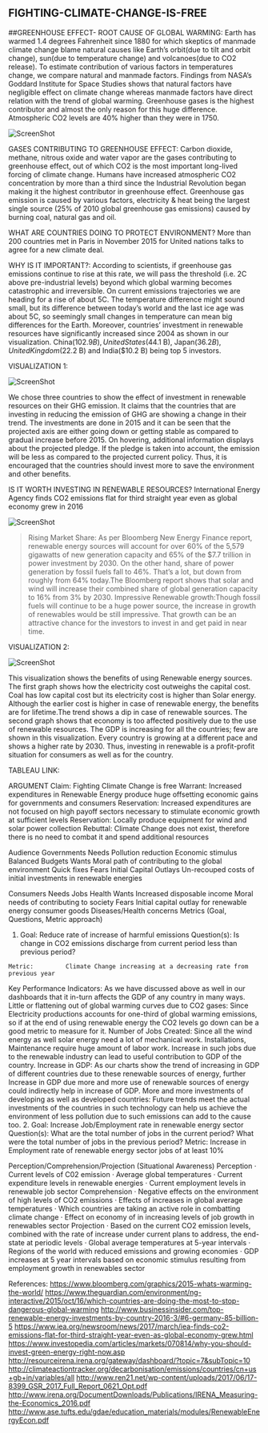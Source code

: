 ## FIGHTING-CLIMATE-CHANGE-IS-FREE

##GREENHOUSE EFFECT- ROOT CAUSE OF GLOBAL WARMING:
Earth has warmed 1.4 degrees Fahrenheit since 1880 for which skeptics of manmade climate change blame natural causes like Earth’s orbit(due to tilt and orbit change), sun(due to temperature change) and volcanoes(due to CO2 release). 
To estimate contribution of various factors in temperatures change, we compare natural and manmade factors. Findings from NASA’s Goddard Institute for Space Studies shows that natural factors have negligible effect on climate change whereas manmade factors have direct relation with the trend of global warming. Greenhouse gases is the highest contributor and almost the only reason for this huge difference. Atmospheric CO2 levels are 40% higher than they were in 1750.

![ScreenShot](https://user-images.githubusercontent.com/32226479/33513112-2c380a9e-d6f1-11e7-97f8-a3841febbafb.png)

GASES CONTRIBUTING TO GREENHOUSE EFFECT:
Carbon dioxide, methane, nitrous oxide and water vapor are the gases contributing to greenhouse effect, out of which CO2 is the most important long-lived forcing of climate change. Humans have increased atmospheric CO2 concentration by more than a third since the Industrial Revolution began making it the highest contributor in greenhouse effect.
Greenhouse gas emission is caused by various factors, electricity & heat being the largest single source (25% of 2010 global greenhouse gas emissions) caused by burning coal, natural gas and oil.

WHAT ARE COUNTRIES DOING TO PROTECT ENVIRONMENT?
More than 200 countries met in Paris in November 2015 for United nations talks to agree for a new climate deal. 

WHY IS IT IMPORTANT?: According to scientists, if greenhouse gas emissions continue to rise at this rate, we will pass the threshold (i.e. 2C above pre-industrial levels) beyond which global warming becomes catastrophic and irreversible. On current emissions trajectories we are heading for a rise of about 5C. The temperature difference might sound small, but its difference between today’s world and the last ice age was about 5C, so seemingly small changes in temperature can mean big differences for the Earth.
Moreover, countries’ investment in renewable resources have significantly increased since 2004 as shown in our visualization. China($102.9 B), United States($44.1 B), Japan($36.2 B), United Kingdom($22.2 B) and India($10.2 B) being top 5 investors.

VISUALIZATION 1:

![ScreenShot](https://user-images.githubusercontent.com/32226479/33513124-6595eaea-d6f1-11e7-995a-9f2615943ce8.png)

We chose three countries to show the effect of investment in renewable resources on their GHG emission. It claims that the countries that are investing in reducing the emission of GHG are showing a change in their trend. The investments are done in 2015 and it can be seen that the projected axis are either going down or getting stable as compared to gradual increase before 2015. On hovering, additional information displays about the projected pledge. If the pledge is taken into account, the emission will be less as compared to the projected current policy. Thus, it is encouraged that the countries should invest more to save the environment and other benefits.

IS IT WORTH INVESTING IN RENEWABLE RESOURCES?
International Energy Agency finds CO2 emissions flat for third straight year even as global economy grew in 2016

![ScreenShot](https://user-images.githubusercontent.com/32226479/33513144-8324b94c-d6f1-11e7-8810-088abd2af977.png)

> Rising Market Share: As per Bloomberg New Energy Finance report, renewable energy sources will account for over 60% of the 5,579 gigawatts of new generation capacity and 65% of the $7.7 trillion in power investment by 2030. On the other hand, share of power generation by fossil fuels fall to 46%. That’s a lot, but down from roughly from 64% today.The Bloomberg report shows that solar and wind will increase their combined share of global generation capacity to 16% from 3% by 2030.
> Impressive Renewable growth:Though  fossil fuels will continue to be a huge power source, the increase in growth of renewables would be still impressive. That growth can be an attractive chance for the investors to invest in and get paid in near time.

VISUALIZATION 2: 

![ScreenShot](https://user-images.githubusercontent.com/32226479/33513149-acae1e34-d6f1-11e7-91f4-56a59294f20e.png)

This visualization shows the benefits of using Renewable energy sources. The first graph shows how the electricity cost outweighs the capital cost. Coal has low capital cost but its electricity cost is higher than Solar energy. Although the earlier cost is higher in case of renewable energy, the benefits are for lifetime.The trend shows a dip in case of renewable sources.
The second graph shows that economy is too affected positively due to the use of renewable resources. The GDP is increasing  for all the countries; few are shown in this visualization. Every country is growing at a different pace and shows a higher rate by 2030. Thus, investing in renewable is a profit-profit situation for consumers as well as for the country.

TABLEAU LINK: 

ARGUMENT
Claim:    Fighting Climate Change is free
Warrant: Increased expenditures in Renewable Energy produce huge offsetting economic gains for governments and consumers
Reservation: Increased expenditures are not focused on high payoff sectors necessary to stimulate economic growth at sufficient levels
Reservation: Locally produce equipment for wind and solar power collection
Rebuttal: Climate Change does not exist, therefore there is no need to combat it and spend additional resources

Audience
Governments
Needs
 Pollution reduction
 Economic stimulus
 Balanced Budgets
Wants
 Moral path of contributing to the global environment
 Quick fixes
Fears
 Initial Capital Outlays 
 Un-recouped costs of initial investments in renewable energies



Consumers
Needs
 Jobs
 Health
Wants
 Increased disposable income 
Moral needs of contributing to society
Fears
 Initial capital outlay for renewable energy consumer goods
 Diseases/Health concerns
Metrics (Goal, Questions, Metric approach)
1.    Goal:        Reduce rate of increase of harmful emissions
    Question(s):    Is change in CO2 emissions discharge from current period less than previous period?

    Metric:         Climate Change increasing at a decreasing rate from previous year


Key Performance Indicators:
As we have discussed above as well in our dashboards that it in-turn affects the GDP of any country in many ways.
Little or flattening out of global warming curves due to CO2 gases: Since Electricity productions accounts for one-third of global warming emissions, so if at the end of using renewable energy the CO2 levels go down can be a good metric to measure for it.
Number of Jobs Created: Since all the wind energy as well solar energy need a lot of mechanical work. Installations, Maintenance require huge amount of labor work. Increase in such jobs due to the renewable industry can lead to useful contribution to GDP of the country.
Increase in GDP: As our charts show the trend of increasing in GDP of different countries due to these renewable sources of energy, further Increase in GDP due more and more use of renewable sources of energy could indirectly help in increase of GDP.
More and more investments of developing as well as developed countries: Future trends meet the actual investments of the countries in such technology can help us achieve the environment of less pollution due to such emissions can add to the cause too.
2.     Goal:        Increase Job/Employment rate in renewable energy sector
    Question(s):    What are the total number of jobs in the current period?
            What were the total number of jobs in the previous period?
    Metric:        Increase in Employment rate of renewable energy sector jobs of at least 10%

Perception/Comprehension/Projection (Situational Awareness)
Perception
·         Current levels of C02 emission
·         Average global temperatures
·         Current expenditure levels in renewable energies
·         Current employment levels in renewable job sector
Comprehension
·         Negative effects on the environment of high levels of CO2 emissions
·         Effects of increases in global average temperatures
·         Which countries are taking an active role in combatting climate change
·         Effect on economy of in increasing levels of job growth in renewables sector
Projection
·         Based on the current CO2 emission levels, combined with the rate of increase under current plans to address, the end-state at periodic levels
·         Global average temperatures at 5-year intervals
·         Regions of the world with reduced emissions and growing economies
·         GDP increases at 5 year intervals based on economic stimulus resulting from employment growth in renewables sector

References:
https://www.bloomberg.com/graphics/2015-whats-warming-the-world/
https://www.theguardian.com/environment/ng-interactive/2015/oct/16/which-countries-are-doing-the-most-to-stop-dangerous-global-warming
http://www.businessinsider.com/top-renewable-energy-investments-by-country-2016-3/#6-germany-85-billion-5
https://www.iea.org/newsroom/news/2017/march/iea-finds-co2-emissions-flat-for-third-straight-year-even-as-global-economy-grew.html
https://www.investopedia.com/articles/markets/070814/why-you-should-invest-green-energy-right-now.asp
http://resourceirena.irena.org/gateway/dashboard/?topic=7&subTopic=10
http://climateactiontracker.org/decarbonisation/emissions/countries/cn+us+gb+in/variables/all
http://www.ren21.net/wp-content/uploads/2017/06/17-8399_GSR_2017_Full_Report_0621_Opt.pdf
http://www.irena.org/DocumentDownloads/Publications/IRENA_Measuring-the-Economics_2016.pdf
http://www.ase.tufts.edu/gdae/education_materials/modules/RenewableEnergyEcon.pdf
